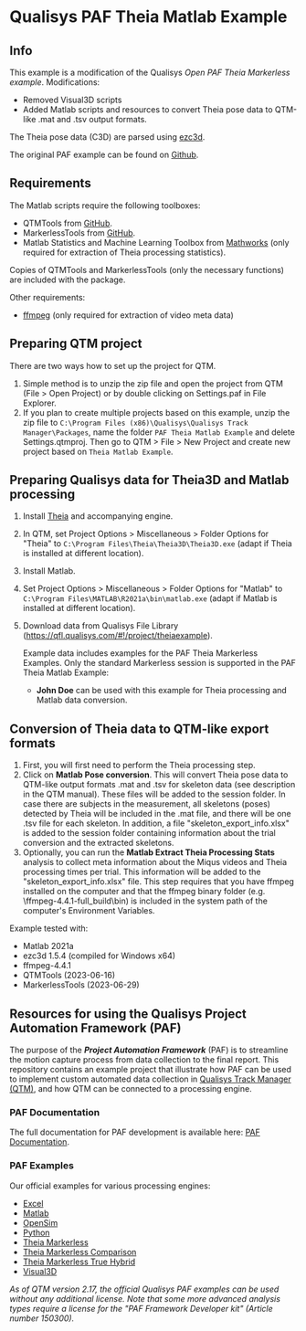 # Qualisys PAF Theia Matlab Example

## Info

This example is a modification of the Qualisys *Open PAF Theia Markerless example*. Modifications:
* Removed Visual3D scripts
* Added Matlab scripts and resources to convert Theia pose data to QTM-like .mat and .tsv output formats.

The Theia pose data (C3D) are parsed using [ezc3d](https://github.com/pyomeca/ezc3d).

The original PAF example can be found on [Github](https://github.com/qualisys/paf-theia-markerless-example).

## Requirements

The Matlab scripts require the following toolboxes:
* QTMTools from [GitHub](https://github.com/schoondw/QTMTools).
* MarkerlessTools from [GitHub](https://github.com/schoondw/MarkerlessTools).
* Matlab Statistics and Machine Learning Toolbox from [Mathworks](https://mathworks.com/products/statistics.html) (only required for extraction of Theia processing statistics).

Copies of QTMTools and MarkerlessTools (only the necessary functions) are included with the package.

Other requirements:
* [ffmpeg](https://ffmpeg.org/download.html) (only required for extraction of video meta data)

## Preparing QTM project
There are two ways how to set up the project for QTM.
1. Simple method is to unzip the zip file and open the project from QTM (File > Open Project) or by double clicking on Settings.paf in File Explorer.
2. If you plan to create multiple projects based on this example, unzip the zip file to `C:\Program Files (x86)\Qualisys\Qualisys Track Manager\Packages`, name the folder `PAF Theia Matlab Example` and delete Settings.qtmproj. Then go to QTM > File > New Project and create new project based on `Theia Matlab Example`.

## Preparing Qualisys data for Theia3D and Matlab processing

1. Install [Theia](https://www.theiamarkerless.ca/) and accompanying engine.
2. In QTM, set Project Options > Miscellaneous > Folder Options for "Theia" to ```C:\Program Files\Theia\Theia3D\Theia3D.exe``` (adapt if Theia is installed at different location).
3. Install Matlab.
4. Set Project Options > Miscellaneous > Folder Options for "Matlab" to ```C:\Program Files\MATLAB\R2021a\bin\matlab.exe``` (adapt if Matlab is installed at different location).
5. Download data from Qualisys File Library (https://qfl.qualisys.com/#!/project/theiaexample).

   Example data includes examples for the PAF Theia Markerless Examples. Only the standard Markerless session is supported in the PAF Theia Matlab Example:
   - **John Doe** can be used with this example for Theia processing and Matlab data conversion.

## Conversion of Theia data to QTM-like export formats

1. First, you will first need to perform the Theia processing step.
2. Click on **Matlab Pose conversion**. This will convert Theia pose data to QTM-like output formats .mat and .tsv for skeleton data (see description in the QTM manual). These files will be added to the session folder. In case there are subjects in the measurement, all skeletons (poses) detected by Theia will be included in the .mat file, and there will be one .tsv file for each skeleton. In addition, a file "skeleton_export_info.xlsx" is added to the session folder containing information about the trial conversion and the extracted skeletons.
3. Optionally, you can run the **Matlab Extract Theia Processing Stats** analysis to collect meta information about the Miqus videos and Theia processing times per trial. This information will be added to the "skeleton_export_info.xlsx" file. This step requires that you have ffmpeg installed on the computer and that the ffmpeg binary folder (e.g. \ffmpeg-4.4.1-full_build\bin) is included in the system path of the computer's Environment Variables.

Example tested with:
 - Matlab 2021a
 - ezc3d 1.5.4 (compiled for Windows x64)
 - ffmpeg-4.4.1
 - QTMTools (2023-06-16)
 - MarkerlessTools (2023-06-29)

## Resources for using the Qualisys Project Automation Framework (PAF)

The purpose of the ***Project Automation Framework*** (PAF) is to streamline the motion capture process from data collection to the final report. This repository contains an example project that illustrate how PAF can be used to implement custom automated data collection in [Qualisys Track Manager (QTM)](http://www.qualisys.com/software/qualisys-track-manager/), and how QTM can be connected to a processing engine. 

### PAF Documentation

The full documentation for PAF development is available here: [PAF Documentation](https://github.com/qualisys/paf-documentation).

### PAF Examples

Our official examples for various processing engines:

- [Excel](https://github.com/qualisys/paf-excel-example)
- [Matlab](https://github.com/qualisys/paf-matlab-example)
- [OpenSim](https://github.com/qualisys/paf-opensim-example)
- [Python](https://github.com/qualisys/paf-python-example)
- [Theia Markerless](https://github.com/qualisys/paf-theia-markerless-example)
- [Theia Markerless Comparison](https://github.com/qualisys/paf-theia-markerless-comparison-example)
- [Theia Markerless True Hybrid](https://github.com/qualisys/paf-theia-markerless-true-hybrid-example)
- [Visual3D](https://github.com/qualisys/paf-visual3d-example)

_As of QTM version 2.17, the official Qualisys PAF examples can be used without any additional license. Note that some more advanced analysis types require a license for the "PAF Framework Developer kit" (Article number 150300)._
